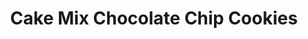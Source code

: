 ---
title: Cake Mix Chocolate Chip Cookies
description: A very cakey cookie made from a yellow cake mix
tags: family dessert
source: Phil Knight
yield: 6 dozen cookies
ingredients: 
- 1 box (18.5 oz) yellow cake mix
- 1/3 cup + 2 Tbs brewed coffee ( aka 7 Tbs & 1 tsp)
- 1/2 stick of butter, melted
- 1 egg
- 6 oz semi-sweet chocolate chips
instructions: 
- Preheat oven to 350F
- Combine cake mix and coffee in large mixing bowl and stir
- Add melted butter and egg; beat with a hand mixer
- Stir in chips until mixed well, the dough will be stiff
- Spray baking sheets with non-stick cooking sprey
- Drop the dough by tablespoons onto baking sheets
- Bake for 12-14 mins @ 350F
- Let cool 2 mins, then transfer to cooling rack
---